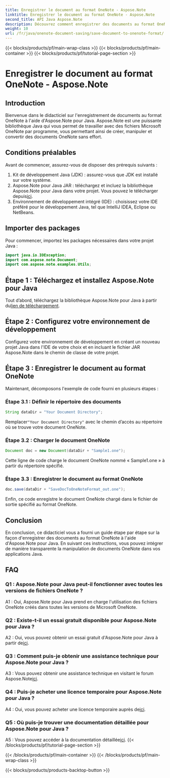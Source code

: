 ```yaml
---
title: Enregistrer le document au format OneNote - Aspose.Note
linktitle: Enregistrer le document au format OneNote - Aspose.Note
second_title: API Java Aspose.Note
description: Découvrez comment enregistrer des documents au format OneNote à l'aide d'Aspose.Note pour Java. Suivez notre guide étape par étape pour une intégration transparente.
weight: 10
url: /fr/java/onenote-document-saving/save-document-to-onenote-format/
---
```


{{< blocks/products/pf/main-wrap-class >}}
{{< blocks/products/pf/main-container >}}
{{< blocks/products/pf/tutorial-page-section >}}

# Enregistrer le document au format OneNote - Aspose.Note

## Introduction

Bienvenue dans le didacticiel sur l'enregistrement de documents au format OneNote à l'aide d'Aspose.Note pour Java. Aspose.Note est une puissante bibliothèque Java qui vous permet de travailler avec des fichiers Microsoft OneNote par programme, vous permettant ainsi de créer, manipuler et convertir des documents OneNote sans effort.

## Conditions préalables

Avant de commencer, assurez-vous de disposer des prérequis suivants :

1. Kit de développement Java (JDK) : assurez-vous que JDK est installé sur votre système.
2.  Aspose.Note pour Java JAR : téléchargez et incluez la bibliothèque Aspose.Note pour Java dans votre projet. Vous pouvez le télécharger depuis[ici](https://releases.aspose.com/note/java/).
3. Environnement de développement intégré (IDE) : choisissez votre IDE préféré pour le développement Java, tel que IntelliJ IDEA, Eclipse ou NetBeans.

## Importer des packages

Pour commencer, importez les packages nécessaires dans votre projet Java :

```java
import java.io.IOException;
import com.aspose.note.Document;
import com.aspose.note.examples.Utils;
```

## Étape 1 : Téléchargez et installez Aspose.Note pour Java

Tout d’abord, téléchargez la bibliothèque Aspose.Note pour Java à partir du[lien de téléchargement](https://releases.aspose.com/note/java/).

## Étape 2 : Configurez votre environnement de développement

Configurez votre environnement de développement en créant un nouveau projet Java dans l'IDE de votre choix et en incluant le fichier JAR Aspose.Note dans le chemin de classe de votre projet.

## Étape 3 : Enregistrer le document au format OneNote

Maintenant, décomposons l'exemple de code fourni en plusieurs étapes :

### Étape 3.1 : Définir le répertoire des documents

```java
String dataDir = "Your Document Directory";
```

 Remplacer`"Your Document Directory"` avec le chemin d’accès au répertoire où se trouve votre document OneNote.

### Étape 3.2 : Charger le document OneNote

```java
Document doc = new Document(dataDir + "Sample1.one");
```

Cette ligne de code charge le document OneNote nommé « Sample1.one » à partir du répertoire spécifié.

### Étape 3.3 : Enregistrer le document au format OneNote

```java
doc.save(dataDir + "SaveDocToOneNoteFormat_out.one");
```

Enfin, ce code enregistre le document OneNote chargé dans le fichier de sortie spécifié au format OneNote.

## Conclusion

En conclusion, ce didacticiel vous a fourni un guide étape par étape sur la façon d'enregistrer des documents au format OneNote à l'aide d'Aspose.Note pour Java. En suivant ces instructions, vous pouvez intégrer de manière transparente la manipulation de documents OneNote dans vos applications Java.

## FAQ

### Q1 : Aspose.Note pour Java peut-il fonctionner avec toutes les versions de fichiers OneNote ?

A1 : Oui, Aspose.Note pour Java prend en charge l'utilisation des fichiers OneNote créés dans toutes les versions de Microsoft OneNote.

### Q2 : Existe-t-il un essai gratuit disponible pour Aspose.Note pour Java ?

 A2 : Oui, vous pouvez obtenir un essai gratuit d'Aspose.Note pour Java à partir de[ici](https://releases.aspose.com/).

### Q3 : Comment puis-je obtenir une assistance technique pour Aspose.Note pour Java ?

 A3 : Vous pouvez obtenir une assistance technique en visitant le forum Aspose.Note[ici](https://forum.aspose.com/c/note/28).

### Q4 : Puis-je acheter une licence temporaire pour Aspose.Note pour Java ?

 A4 : Oui, vous pouvez acheter une licence temporaire auprès de[ici](https://purchase.aspose.com/temporary-license/).

### Q5 : Où puis-je trouver une documentation détaillée pour Aspose.Note pour Java ?

 A5 : Vous pouvez accéder à la documentation détaillée[ici](https://reference.aspose.com/note/java/).
{{< /blocks/products/pf/tutorial-page-section >}}

{{< /blocks/products/pf/main-container >}}
{{< /blocks/products/pf/main-wrap-class >}}

{{< blocks/products/products-backtop-button >}}
